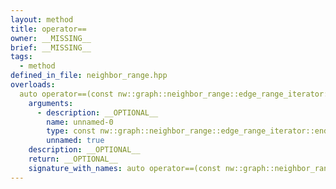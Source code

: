```yaml
---
layout: method
title: operator==
owner: __MISSING__
brief: __MISSING__
tags:
  - method
defined_in_file: neighbor_range.hpp
overloads:
  auto operator==(const nw::graph::neighbor_range::edge_range_iterator::end_sentinel_type &) const:
    arguments:
      - description: __OPTIONAL__
        name: unnamed-0
        type: const nw::graph::neighbor_range::edge_range_iterator::end_sentinel_type &
        unnamed: true
    description: __OPTIONAL__
    return: __OPTIONAL__
    signature_with_names: auto operator==(const nw::graph::neighbor_range::edge_range_iterator::end_sentinel_type &) const
---
```

